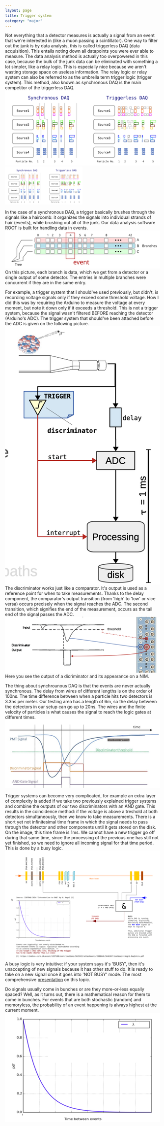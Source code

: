 ```yaml
---
layout: page
title: Trigger system
category: "major"
---
```


Not everything that a detector measures is actually a signal from an event that we're interested in (like a muon passing a scintillator). One way to filter out the junk is by data analysis, this is called triggerless DAQ (data acquisition). This entails noting down all datapoints you were ever able to measure. The data analysis method is actually too overpowered in this case, because the bulk of the junk data can be eliminated with something a lot simpler, like a relay logic. This is especially nice because we aren't wasting storage space on useless information. The relay logic or relay system can also be referred to as the umbrella term trigger logic (trigger system). This method, also known as synchronous DAQ is the main competitor of the triggerless DAQ.
![types of DAQ](/img/DAQtypes.png)
<img src="/img/DAQtypes.png" alt="image" width="50%" height="auto">

In the case of a synchronous DAQ, a trigger basically brushes through the signals like a haircomb: it organizes the signals into individual strands of hair (events), while brushing out all of the junk. Our data analysis software ROOT is built for handling data in events. 
![ROOT](/img/ROOT.png)
On this picture, each branch is data, which we get from a detector or a single output of some detector. The entries in multiple branches were concurrent if they are in the same entry.

For example, a trigger system that I should've used previously, but didn't, is recording  voltage signals only if they exceed some threshold voltage. How I did this was by requiring the Arduino to measure the voltage at every moment, but note it down only if it exceeds a threshold. This is not a trigger system, because the signal wasn't filtered BEFORE reaching the detector (Arduino's ADC). The trigger system that should've been attached before the ADC is given on the following picture.
![Easy trigger](/docs/assets/easy_trigger.png)
The discriminator works just like a comparator. It's output is used as a reference point for when to take measurements. Thanks to the delay component, the comparator's output transition (from 'high' to 'low' or vice versa) occurs precisely when the signal reaches the ADC. The second transition, which signifies the end of the measurement, occurs as the tail end of the signal passes the ADC.
![Discriminator](/images/discriminator.png)
Here you see the output of a dicriminator and its appearance on a NIM.

The thing about synchrounous DAQ is that the events are never actually synchronous. The delay from wires of different lengths is on the order of 100ns. The time difference between when a particle hits two detectors is 3.3ns per meter. Our testing area has a length of 6m, so the delay between the detectors in our setup can go up to 20ns. The wires and the finite velocity of particles is what causes the signal to reach the logic gates at different times. 
![Coincidence](/img/coincidence_better.png)

Trigger systems can become very complicated, for example an extra layer of complexity is added if we take two previously explained trigger systems and combine the outputs of our two discriminators with an AND gate. This results in the coincidence method: if the voltage is above a treshold at both detectors simultaneously, then we know to take measurements. 
There is a short yet not infinitesimal time frame in which the signal needs to pass through the detector and other components until it gets stored on the disk. On the image, this time frame is 1ms. We cannot have a new trigger go off during that same time, since the processing of the previous one has still not yet finished, so we need to ignore all incoming signal for that time period. This is done by a busy logic.
![Our trigger](/docs/assets/my_trigger.png) 
A busy logic is very intuitive: if your system says it's 'BUSY', then it's unaccepting of new signals because it has other stuff to do. It is ready to take on a new signal once it goes into 'NOT BUSY' mode.
The most comprehensive [presentation](https://indico.cern.ch/event/1337180/contributions/5629322/attachments/2880440/5046367/isotdaq24.Negri.DaqIntro.pdf) on this topic.

Do signals usually come in bunches or are they more-or-less equally spaced? Well, as it turns out, there is a mathematical reason for them to come in bunches. For events that are both stochastic (random) and memoryless, the probability of an event happening is always highest at the current moment. ![Time between](/img/time_between.png)



